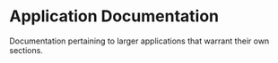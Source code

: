 # Application Documentation

Documentation pertaining to larger applications that warrant their own sections.